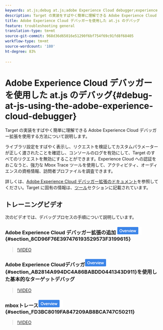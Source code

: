 ```yaml
---
keywords: at.js;debug at.js;adobe Experience Cloud debugger;experience cloud debugger;mbox trace;mbox highlight;debug;debugging
description: Target の実装をすばやく簡単に理解できる Adobe Experience Cloud デバッガー拡張を使用する方法について説明します。
title: Adobe Experience Cloud デバッガーを使用した at.js のデバッグ
feature: troubleshooting general
translation-type: tm+mt
source-git-commit: 968d36d65016e51290f6bf754f69c91fd8f68405
workflow-type: tm+mt
source-wordcount: '180'
ht-degree: 83%

---
```



# Adobe Experience Cloud デバッガーを使用した at.js のデバッグ{#debug-at-js-using-the-adobe-experience-cloud-debugger}

Target の実装をすばやく簡単に理解できる Adobe Experience Cloud デバッガー拡張を使用する方法について説明します。

ライブラリ設定をすばやく表示し、リクエストを検証してカスタムパラメーターが正しく渡されたことを確認し、コンソールのログを有効にして、Target のすべてのリクエストを無効にすることができます。Experience Cloud への認証をおこなうと、強力な Mbox Trace ツールを使用して、アクティビティ、オーディエンスの資格情報、訪問者プロファイルを調査できます。

詳しくは、[Adobe Experience Cloud デバッガー拡張のドキュメント](https://experienceleague.adobe.com/docs/debugger/using/experience-cloud-debugger.html)を参照してください。Target に固有の情報は、[ツール](https://experienceleague.adobe.com/docs/debugger/using/tools.html)セクションに記載されています。

## トレーニングビデオ

次のビデオでは、デバッグプロセスの手順について説明しています。

### Adobe Experience Cloud デバッガー拡張の追加  ![概要バッジ](/help/assets/overview.png) {#section_8CD96F76E397476193529573F3199615}

>[!VIDEO](https://video.tv.adobe.com/v/23114/)

### Adobe Experience Cloudデバッガ![概要バッジ](/help/assets/overview.png) {#section_AB2814A994DC4A86BABDD0441343D911}を使用した基本的なターゲットデバッグ

>[!VIDEO](https://video.tv.adobe.com/v/23115/)

### mboxトレース![概要バッジ](/help/assets/overview.png) {#section_FD3BC8019FA847209AB8BCA747C50211}

>[!VIDEO](https://video.tv.adobe.com/v/23113/)
